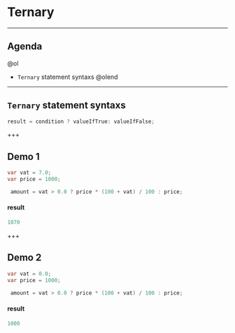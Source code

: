 # Ternary 

---

## Agenda

@ol
*  `Ternary` statement syntaxs
@olend

---

##  `Ternary` statement syntaxs

```csharp
result = condition ? valueIfTrue: valueIfFalse;
```

+++

## Demo 1

```csharp
var vat = 7.0;
var price = 1000;

 amount = vat > 0.0 ? price * (100 + vat) / 100 : price;
```

#### result

```csharp
1070
```
+++
## Demo 2

```csharp
var vat = 0.0;
var price = 1000;

 amount = vat > 0.0 ? price * (100 + vat) / 100 : price;
```

#### result

```csharp
1000
```